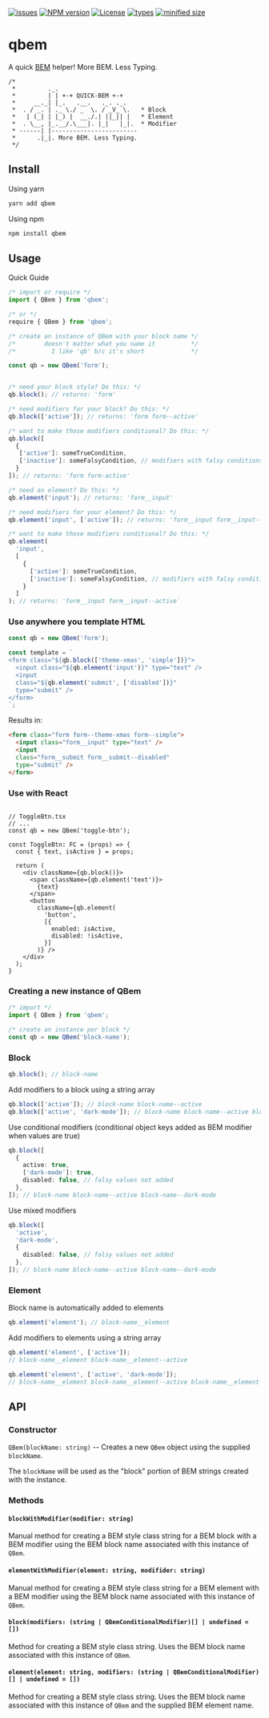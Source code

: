 [![issues](https://badgen.net/github/open-issues/scott-linenberger/qbem)](https://github.com/scott-linenberger/qbem/issues)
[![NPM version](https://badgen.net/npm/v/qbem)](https://github.com/scott-linenberger/qbem/tree/0.7.3)
[![License](https://badgen.net/npm/license/qbem)](https://github.com/scott-linenberger/qbem/blob/0.7.3/LICENSE)
[![types](https://badgen.net/npm/types/qbem)](https://www.npmjs.com/package/qbem)
[![minified size](https://badgen.net/bundlephobia/min/qbem)](https://www.npmjs.com/package/qbem)

# qbem
A quick [BEM][BEM] helper! More BEM. Less Typing.

```text
/*
 *         ._.
 *         | | +-+ QUICK-BEM +-+
 *     __._| |_.   .__.   ._. ._.
 *  . / _. | ._ \./ _  \. / _V_ \.   * Block
 *   | (_| | |_) |  __./.| ||_|| |   * Element
 *  . \__, |_.__/.\___|. |_|   |_|.  * Modifier
 * ------| |------------------------
 *      .|_|. More BEM. Less Typing.
 */
```

## Install

Using yarn

```bash
yarn add qbem
```

Using npm

```bash
npm install qbem
```

## Usage

Quick Guide

```ts
/* import or require */
import { QBem } from 'qbem';

/* or */
require { QBem } from 'qbem';

/* create an instance of QBem with your block name */
/*        doesn't matter what you name it          */
/*          I like 'qb' b/c it's short             */

const qb = new QBem('form');


/* need your block style? Do this: */
qb.block(); // returns: 'form'

/* need modifiers for your block? Do this: */
qb.block(['active']); // returns: 'form form--active'

/* want to make those modifiers conditional? Do this: */
qb.block([
  {
   ['active']: someTrueCondition,
   ['inactive']: someFalsyCondition, // modifiers with falsy conditions won't be added
  }
]); // returns: 'form form-active'

/* need an element? Do this: */
qb.element('input'); // returns: 'form__input'

/* need modifiers for your element? Do this: */
qb.element('input', ['active']); // returns: 'form__input form__input--active'

/* want to make those modifiers conditional? Do this: */
qb.element(
  'input',
  [
    {
      ['active']: someTrueCondition,
      ['inactive']: someFalsyCondition, // modifiers with falsy conditions won't be added
    }
  ]
); // returns: 'form__input form__input--active`
```

### Use anywhere you template HTML

```ts
const qb = new QBem('form');

const template = `
<form class="${qb.block(['theme-xmas', 'simple'])}">
  <input class="${qb.element('input')}" type="text" />
  <input
  class="${qb.element('submit', ['disabled'])}"
  type="submit" />
</form>
`;
```

Results in:
```html
<form class="form form--theme-xmas form--simple">
  <input class="form__input" type="text" />
  <input
  class="form__submit form__submit--disabled"
  type="submit" />
</form>
```

### Use with React
```tsx

// ToggleBtn.tsx
// ...
const qb = new QBem('toggle-btn');

const ToggleBtn: FC = (props) => {
  const { text, isActive } = props;

  return (
    <div className={qb.block()}>
      <span className={qb.element('text')}>
        {text}
      </span>
      <button
        className={qb.element(
          'button',
          [{
            enabled: isActive,
            disabled: !isActive,
          }]
        )} />
    </div>
  );
}
```

### Creating a new instance of QBem
```ts
/* import */
import { QBem } from 'qbem';

/* create an instance per block */
const qb = new QBem('block-name');
```

### Block

```ts
qb.block(); // block-name
```

Add modifiers to a block using a string array

```ts
qb.block(['active']); // block-name block-name--active
qb.block(['active', 'dark-mode']); // block-name block-name--active block-name--dark-mode
```

Use conditional modifiers (conditional object keys added as BEM modifier when values are true)

```ts
qb.block([
  {
    active: true,
    ['dark-mode']: true,
    disabled: false, // falsy values not added
  },
]); // block-name block-name--active block-name--dark-mode
```

Use mixed modifiers

```ts
qb.block([
  'active',
  'dark-mode',
  {
    disabled: false, // falsy values not added
  },
]); // block-name block-name--active block-name--dark-mode
```

### Element
Block name is automatically added to elements

```ts
qb.element('element'); // block-name__element
```

Add modifiers to elements using a string array
```ts
qb.element('element', ['active']);
// block-name__element block-name__element--active

qb.element('element', ['active', 'dark-mode']);
// block-name__element block-name__element--active block-name__element--dark-mode
```

## API

### Constructor

`QBem(blockName: string)` -- Creates a new `QBem` object using the supplied `blockName`.

The `blockName` will be used as the "block" portion of BEM strings created with the instance.

### Methods

#### `blockWithModifier(modifier: string)`

Manual method for creating a BEM style class string for a BEM block with a BEM modifier using the BEM block name associated with this instance of `QBem`.

#### `elementWithModifier(element: string, modifider: string)`

Manual method for creating a BEM style class string for a BEM element with a BEM modifier using the BEM block name associated with this instance of `QBem`.

#### `block(modifiers: (string | QBemConditionalModifier)[] | undefined = []) `

Method for creating a BEM style class string. Uses the BEM block name associated with this instance of `QBem`.

#### `element(element: string, modifiers: (string | QBemConditionalModifier)[] | undefined = [])`

Method for creating a BEM style class string. Uses the BEM block name associated with this instance of `QBem` and the supplied BEM element name.

[BEM]: http://getbem.com/naming/
